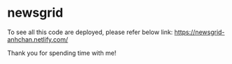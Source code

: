 # newsgrid

To see all this code are deployed, please refer below link:
https://newsgrid-anhchan.netlify.com/

Thank you for spending time with me!
